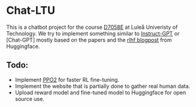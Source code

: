 # Chat-LTU
This is a chatbot project for the course [D7058E](https://www.ltu.se/edu/course/D70/D7058E/D7058E-Text-Mining-1.194444) at Luleå Univeristy of Technology. We try to implement something similar to [Instruct-GPT](https://arxiv.org/abs/2203.02155) or [Chat-GPT] mostly based on the papers and the [rlhf blogpost](https://huggingface.co/blog/rlhf) from Huggingface.

## Todo: 
- Implement [PPO2](https://stable-baselines.readthedocs.io/en/master/modules/ppo2.html) for faster RL fine-tuning. 
- Implement the website that is partially done to gather real human data.
- Upload reward model and fine-tuned model to Huggingface for open source use.
